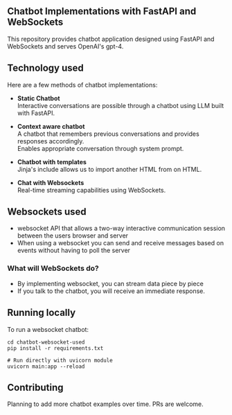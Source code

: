## Chatbot Implementations with FastAPI and WebSockets


This repository provides chatbot application designed using FastAPI and WebSockets and serves OpenAI's gpt-4.

## Technology used
Here are a few methods of chatbot implementations:

-  **Static Chatbot** \
  Interactive conversations are possible through a chatbot using LLM built with FastAPI.

-  **Context aware chatbot** \
  A chatbot that remembers previous conversations and provides responses accordingly.</br>
  Enables appropriate conversation through system prompt.

-  **Chatbot with templates** \
  Jinja's include allows us to import another HTML from on HTML.

-  **Chat with Websockets** \
  Real-time streaming capabilities using WebSockets.


## Websockets used
- websocket API that allows a two-way interactive communication session between the users browser and server
- When using a websocket you can send and receive messages based on events without having to poll the server

### What will WebSockets do?
- By implementing websocket, you can stream data piece by piece
- If you talk to the chatbot, you will receive an immediate response.


## Running locally
To run a websocket chatbot:
```shell
cd chatbot-websocket-used
pip install -r requirements.txt
```

```shell
# Run directly with uvicorn module
uvicorn main:app --reload
```


## Contributing
Planning to add more chatbot examples over time. PRs are welcome.